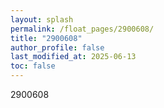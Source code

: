 ```yaml
---
layout: splash
permalink: /float_pages/2900608/
title: "2900608"
author_profile: false
last_modified_at: 2025-06-13
toc: false
---
```

 
2900608
